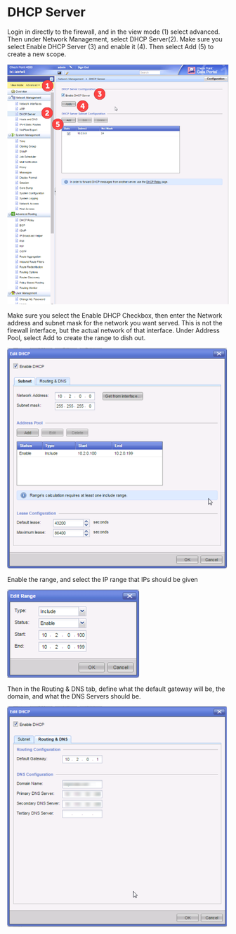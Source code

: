 # DHCP Server

Login in directly to the firewall, and in the view mode (1) select advanced.  Then under Network Management, select DHCP Server(2).  Make sure you select Enable DHCP Server (3) and enable it (4).  Then select Add (5) to create a new scope.  

<img src="img/dhcp01.png" width="700" alt="">

Make sure you select the Enable DHCP Checkbox, then enter the Network address and subnet mask for the network you want served.  This is not the firewall interface, but the actual network of that interface.   Under Address Pool, select Add to create the range to dish out.  

<img src="img/dhcp02.png" width="500" alt="">

Enable the range, and select the IP range that IPs should be given

<img src="img/dhcp03.png" width="300" alt="">

Then in the Routing & DNS tab, define what the default gateway will be, the domain, and what the DNS Servers should be.  

<img src="img/dhcp04.png" width="500" alt="">

